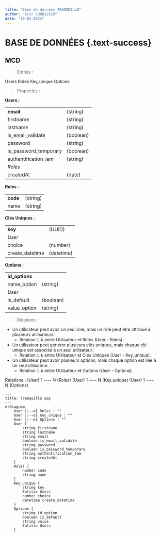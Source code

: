 ```yaml
---
title: "Base de données TRANQUILLO"
author: "Eric CORBISIER"
date: "19-03-2024"
---
```


<style>
.text-success{
   color: hsl(219, 64.40%, 64.70%);
   text-align:center;
}
</style>

# BASE DE DONNÉES {.text-success}

## MCD

> Entités :

Users
Roles
Key_unique
Options

> Propriétés :

**Users :**

|                       |           |
| --------------------- | --------- |
| **email**             | (string)  |
| firstname             | (string)  |
| lastname              | (string)  |
| is_email_validate     | (boolean) |
| password              | (string)  |
| is_password_temporary | (boolean) |
| authentification_iam  | (string)  |
| _Roles_               |           |
| createdAt             | (date)    |

**Roles :**

|          |          |
| -------- | -------- |
| **code** | (string) |
| name     | (string) |

**Clés Uniques :**

|                 |            |
| --------------- | ---------- |
| **key**         | (UUID)     |
| _User_          |            |
| choice          | (number)   |
| create_datetime | (datetime) |

**Options :**

|                |           |
| -------------- | --------- |
| **id_options** |           |
| name_option    | (string)  |
| _User_         |           |
| is_default     | (boolean) |
| value_option   | (string)  |

> Relations :

- Un utilisateur peut avoir un seul rôle, mais un rôle peut être attribué à plusieurs utilisateurs.
  - Relation `1-N` entre Utilisateur et Rôles (User - Roles).
- Un utilisateur peut générer plusieurs clés uniques, mais chaque clé unique est associée à un seul utilisateur.
  - Relation `1-N` entre Utilisateur et Clés Uniques (User - Key_unique).
- Un utilisateur peut avoir plusieurs options, mais chaque option est liée à un seul utilisateur.
  - Relation `1-N` entre Utilisateur et Options (User - Options).

Relations :
(User) 1 ---- N (Roles)
(User) 1 ---- N (Key_unique)
(User) 1 ---- N (Options)

```mermaid
---
title: Tranquillo app
---
erDiagram
    User ||--o{ Roles : ""
    User ||--o{ Key_unique : ""
    User ||--o{ Options : ""
    User {
        string firstname
        string lastname
        string email
        boolean is_email_validate
        string password
        boolean is_password_temporary
        string authentification_iam
        string createdAt
    }
    Roles {
        number code
        string name
    }
    Key_unique {
        string key
        Entitie Users
        number choice
        datetime create_datetime
    }
    Options {
        string id_option
        boolean is_default
        string value
        Entitie Users
    }
```
